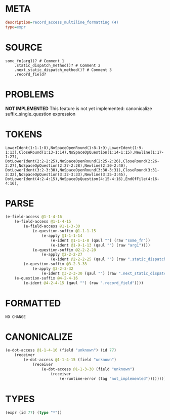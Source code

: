 # META
~~~ini
description=record_access_multiline_formatting (4)
type=expr
~~~
# SOURCE
~~~roc
some_fn(arg1)? # Comment 1
	.static_dispatch_method()? # Comment 2
	.next_static_dispatch_method()? # Comment 3
	.record_field?
~~~
# PROBLEMS
**NOT IMPLEMENTED**
This feature is not yet implemented: canonicalize suffix_single_question expression

# TOKENS
~~~zig
LowerIdent(1:1-1:8),NoSpaceOpenRound(1:8-1:9),LowerIdent(1:9-1:13),CloseRound(1:13-1:14),NoSpaceOpQuestion(1:14-1:15),Newline(1:17-1:27),
DotLowerIdent(2:2-2:25),NoSpaceOpenRound(2:25-2:26),CloseRound(2:26-2:27),NoSpaceOpQuestion(2:27-2:28),Newline(2:30-2:40),
DotLowerIdent(3:2-3:30),NoSpaceOpenRound(3:30-3:31),CloseRound(3:31-3:32),NoSpaceOpQuestion(3:32-3:33),Newline(3:35-3:45),
DotLowerIdent(4:2-4:15),NoSpaceOpQuestion(4:15-4:16),EndOfFile(4:16-4:16),
~~~
# PARSE
~~~clojure
(e-field-access @1-1-4-16
	(e-field-access @1-1-4-15
		(e-field-access @1-1-3-30
			(e-question-suffix @1-1-1-15
				(e-apply @1-1-1-14
					(e-ident @1-1-1-8 (qaul "") (raw "some_fn"))
					(e-ident @1-9-1-13 (qaul "") (raw "arg1"))))
			(e-question-suffix @2-2-2-28
				(e-apply @2-2-2-27
					(e-ident @2-2-2-25 (qaul "") (raw ".static_dispatch_method")))))
		(e-question-suffix @3-2-3-33
			(e-apply @3-2-3-32
				(e-ident @3-2-3-30 (qaul "") (raw ".next_static_dispatch_method")))))
	(e-question-suffix @4-2-4-16
		(e-ident @4-2-4-15 (qaul "") (raw ".record_field"))))
~~~
# FORMATTED
~~~roc
NO CHANGE
~~~
# CANONICALIZE
~~~clojure
(e-dot-access @1-1-4-16 (field "unknown") (id 77)
	(receiver
		(e-dot-access @1-1-4-15 (field "unknown")
			(receiver
				(e-dot-access @1-1-3-30 (field "unknown")
					(receiver
						(e-runtime-error (tag "not_implemented"))))))))
~~~
# TYPES
~~~clojure
(expr (id 77) (type "*"))
~~~
